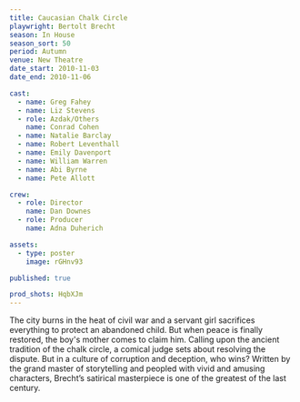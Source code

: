 ```yaml
---
title: Caucasian Chalk Circle
playwright: Bertolt Brecht
season: In House
season_sort: 50
period: Autumn
venue: New Theatre
date_start: 2010-11-03
date_end: 2010-11-06

cast:
  - name: Greg Fahey
  - name: Liz Stevens
  - role: Azdak/Others
    name: Conrad Cohen
  - name: Natalie Barclay
  - name: Robert Leventhall
  - name: Emily Davenport
  - name: William Warren
  - name: Abi Byrne
  - name: Pete Allott

crew:
  - role: Director
    name: Dan Downes
  - role: Producer
    name: Adna Duherich

assets:
  - type: poster
    image: rGHnv93

published: true

prod_shots: HqbXJm
---
```


The city burns in the heat of civil war and a servant girl sacrifices everything to protect an abandoned child. But when peace is finally restored, the boy's mother comes to claim him. Calling upon the ancient tradition of the chalk circle, a comical judge sets about resolving the dispute. But in a culture of corruption and deception, who wins?
Written by the grand master of storytelling and peopled with vivid and amusing characters, Brecht’s satirical masterpiece is one of the greatest of the last century.
